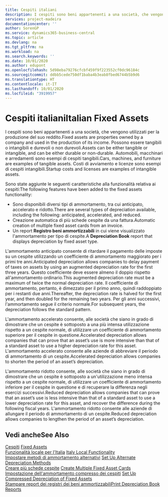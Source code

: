 ```yaml
---
title: Cespiti italiani
description: I cespiti sono beni appartenenti a una società, che vengono utilizzati per la produzione del suo reddito.
services: project-madeira
documentationcenter: ''
author: SorenGP
ms.service: dynamics365-business-central
ms.topic: article
ms.devlang: na
ms.tgt_pltfrm: na
ms.workload: na
ms.search.keywords: ''
ms.date: 10/01/2020
ms.author: edupont
ms.openlocfilehash: 5d98eba79276cfcbf459f9f223552cf0dc96184c
ms.sourcegitcommit: ddbb5cede750df1baba4b3eab8fbed6744b5b9d6
ms.translationtype: HT
ms.contentlocale: it-IT
ms.lasthandoff: 10/01/2020
ms.locfileid: "3919957"
---
```

# <a name="italian-fixed-assets"></a><span data-ttu-id="92a10-103">Cespiti italiani</span><span class="sxs-lookup"><span data-stu-id="92a10-103">Italian Fixed Assets</span></span>
<span data-ttu-id="92a10-104">I cespiti sono beni appartenenti a una società, che vengono utilizzati per la produzione del suo reddito.</span><span class="sxs-lookup"><span data-stu-id="92a10-104">Fixed assets are properties owned by a company and used in the production of its income.</span></span> <span data-ttu-id="92a10-105">Possono essere tangibili o intangibili e durevoli o non durevoli.</span><span class="sxs-lookup"><span data-stu-id="92a10-105">Assets can be either tangible or intangible, and can be either durable or non-durable.</span></span> <span data-ttu-id="92a10-106">Automobili, macchinari e arredamenti sono esempi di cespiti tangibili.</span><span class="sxs-lookup"><span data-stu-id="92a10-106">Cars, machines, and furniture are examples of tangible assets.</span></span> <span data-ttu-id="92a10-107">Costi di avviamento e licenze sono esempi di cespiti intangibili.</span><span class="sxs-lookup"><span data-stu-id="92a10-107">Startup costs and licenses are examples of intangible assets.</span></span>  

<span data-ttu-id="92a10-108">Sono state aggiunte le seguenti caratteristiche alla funzionalità relativa ai cespiti:</span><span class="sxs-lookup"><span data-stu-id="92a10-108">The following features have been added to the fixed assets functionality:</span></span>  

- <span data-ttu-id="92a10-109">Sono disponibili diversi tipi di ammortamento, tra cui anticipato, accelerato e ridotto.</span><span class="sxs-lookup"><span data-stu-id="92a10-109">There are several types of depreciation available, including the following: anticipated, accelerated, and reduced.</span></span>  
- <span data-ttu-id="92a10-110">Creazione automatica di più schede cespite da una fattura.</span><span class="sxs-lookup"><span data-stu-id="92a10-110">Automatic creation of multiple fixed asset cards from an invoice.</span></span>  
- <span data-ttu-id="92a10-111">Un report **Registro beni ammortizzabili** in cui viene visualizzato l'ammortamento per tipo di cespite.</span><span class="sxs-lookup"><span data-stu-id="92a10-111">A **Depreciation Book** report that displays depreciation by fixed asset type.</span></span>  

<span data-ttu-id="92a10-112">L'ammortamento anticipato consente di ritardare il pagamento delle imposte su un cespite utilizzando un coefficiente di ammortamento maggiorato per i primi tre anni.</span><span class="sxs-lookup"><span data-stu-id="92a10-112">Anticipated depreciation allows companies to delay payment of taxes on assets by using an augmented depreciation rate for the first three years.</span></span> <span data-ttu-id="92a10-113">Questo coefficiente deve essere almeno il doppio rispetto all'ammortamento ordinario.</span><span class="sxs-lookup"><span data-stu-id="92a10-113">This augmented depreciation rate must be a maximum of twice the normal depreciation rate.</span></span> <span data-ttu-id="92a10-114">Il coefficiente di ammortamento, pertanto, è dimezzato per il primo anno, quindi raddoppiato per i restanti due anni.</span><span class="sxs-lookup"><span data-stu-id="92a10-114">Thereafter, the depreciation rate is halved for the first year, and then doubled for the remaining two years.</span></span> <span data-ttu-id="92a10-115">Per gli anni successivi, l'ammortamento segue il criterio normale.</span><span class="sxs-lookup"><span data-stu-id="92a10-115">For subsequent years, the depreciation follows the standard pattern.</span></span>  

<span data-ttu-id="92a10-116">L'ammortamento accelerato consente, alle società che siano in grado di dimostrare che un cespite è sottoposto a una più intensa utilizzazione rispetto a un cespite normale, di utilizzare un coefficiente di ammortamento superiore per il cespite in questione.</span><span class="sxs-lookup"><span data-stu-id="92a10-116">Accelerated depreciation allows companies that can prove that an asset’s use is more intensive than that of a standard asset to use a higher depreciation rate for this asset.</span></span> <span data-ttu-id="92a10-117">L'ammortamento accelerato consente alle aziende di abbreviare il periodo di ammortamento di un cespite.</span><span class="sxs-lookup"><span data-stu-id="92a10-117">Accelerated depreciation allows companies to shorten the period of an asset’s depreciation.</span></span>  

<span data-ttu-id="92a10-118">L'ammortamento ridotto consente, alle società che siano in grado di dimostrare che un cespite è sottoposto a un'utilizzazione meno intensa rispetto a un cespite normale, di utilizzare un coefficiente di ammortamento inferiore per il cespite in questione e di recuperare la differenza negli esercizi successivi.</span><span class="sxs-lookup"><span data-stu-id="92a10-118">Reduced depreciation allows companies that can prove that an asset’s use is less intensive than that of a standard asset to use a lower depreciation rate for this asset, and recover the difference during the following fiscal years.</span></span> <span data-ttu-id="92a10-119">L'ammortamento ridotto consente alle aziende di allungare il periodo di ammortamento di un cespite.</span><span class="sxs-lookup"><span data-stu-id="92a10-119">Reduced depreciation allows companies to lengthen the period of an asset’s depreciation.</span></span>  

## <a name="see-also"></a><span data-ttu-id="92a10-120">Vedi anche</span><span class="sxs-lookup"><span data-stu-id="92a10-120">See Also</span></span>  
 <span data-ttu-id="92a10-121">[Cespiti](../../fa-manage.md)   </span><span class="sxs-lookup"><span data-stu-id="92a10-121">[Fixed Assets](../../fa-manage.md)   </span></span>  
 <span data-ttu-id="92a10-122">[Funzionalità locale per l'Italia](italy-local-functionality.md) </span><span class="sxs-lookup"><span data-stu-id="92a10-122">[Italy Local Functionality](italy-local-functionality.md) </span></span>  
 <span data-ttu-id="92a10-123">[Impostare metodi di ammortamento alternativi](how-to-set-up-alternate-depreciation-methods.md) </span><span class="sxs-lookup"><span data-stu-id="92a10-123">[Set Up Alternate Depreciation Methods](how-to-set-up-alternate-depreciation-methods.md) </span></span>  
 <span data-ttu-id="92a10-124">[Creare più schede cespite](how-to-create-multiple-fixed-asset-cards.md) </span><span class="sxs-lookup"><span data-stu-id="92a10-124">[Create Multiple Fixed Asset Cards](how-to-create-multiple-fixed-asset-cards.md) </span></span>  
 <span data-ttu-id="92a10-125">[Impostazione dell'ammortamento compresso dei cespiti](how-to-set-up-compressed-depreciation-of-fixed-assets.md) </span><span class="sxs-lookup"><span data-stu-id="92a10-125">[Set Up Compressed Depreciation of Fixed Assets](how-to-set-up-compressed-depreciation-of-fixed-assets.md) </span></span>  
 [<span data-ttu-id="92a10-126">Stampare report dei registri dei beni ammortizzabili</span><span class="sxs-lookup"><span data-stu-id="92a10-126">Print Depreciation Book Reports</span></span>](how-to-print-depreciation-book-reports.md)
